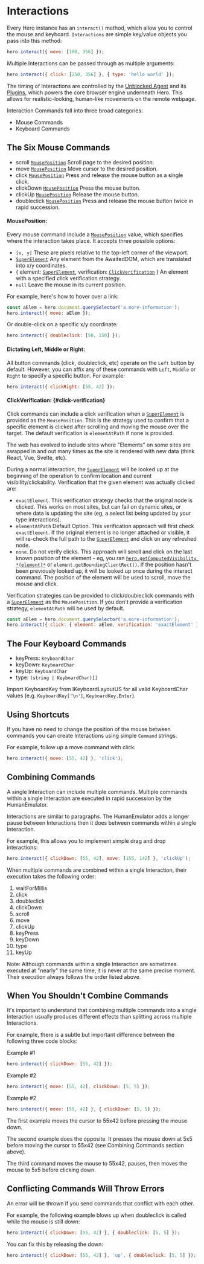 # Interactions

Every Hero instance has an `interact()` method, which allow you to control the mouse and keyboard. `Interactions` are simple key/value objects you pass into this method:

```js
hero.interact({ move: [100, 356] });
```

Multiple Interactions can be passed through as multiple arguments:

```js
hero.interact({ click: [250, 356] }, { type: 'hello world' });
```

The timing of Interactions are controlled by the [Unblocked Agent](https://github.com/unblocked-web/agents) and its [Plugins](https://github.com/unblocked-web/specifications), which powers the core browser engine underneath Hero. This allows for realistic-looking, human-like movements on the remote webpage.

Interaction Commands fall into three broad categories:

- Mouse Commands
- Keyboard Commands

## The Six Mouse Commands

- scroll [`MousePosition`](#mouseposition) Scroll page to the desired position.
- move [`MousePosition`](#mouseposition) Move cursor to the desired position.
- click [`MousePosition`](#mouseposition) Press and release the mouse button as a single click.
- clickDown [`MousePosition`](#mouseposition) Press the mouse button.
- clickUp [`MousePosition`](#mouseposition) Release the mouse button.
- doubleclick [`MousePosition`](#mouseposition) Press and release the mouse button twice in rapid succession.

#### **MousePosition**:

Every mouse command include a [`MousePosition`](#mouseposition) value, which specifies where the interaction takes place. It accepts three possible options:

- `[x, y]` These are pixels relative to the top-left corner of the viewport.
- [`SuperElement`](/docs/awaited-dom/super-element) Any element from the AwaitedDOM, which are translated into x/y coordinates.
- { element: [`SuperElement`](/docs/awaited-dom/super-element), verification: [`ClickVerification`](#clickverification) } An element with a specified click verification strategy.
- `null` Leave the mouse in its current position.

For example, here's how to hover over a link:

```js
const aElem = hero.document.querySelector('a.more-information');
hero.interact({ move: aElem });
```

Or double-click on a specific x/y coordinate:

```js
hero.interact({ doubleclick: [50, 150] });
```

#### **Dictating Left, Middle or Right**:

All button commands (click, doubleclick, etc) operate on the `Left` button by default. However, you can affix any of these commands with `Left`, `Middle` or `Right` to specify a specific button. For example:

```js
hero.interact({ clickRight: [55, 42] });
```

#### **ClickVerification**: {#click-verification}

Click commands can include a click verification when a [`SuperElement`](/docs/awaited-dom/super-element) is provided as the `MousePosition`. This is the strategy used to confirm that a specific element is clicked after scrolling and moving the mouse over the target. The default verification is `elementAtPath` if none is provided.

The web has evolved to include sites where "Elements" on some sites are swapped in and out many times as the site is rendered with new data (think React, Vue, Svelte, etc).

During a normal interaction, the [`SuperElement`](/docs/awaited-dom/super-element) will be looked up at the beginning of the operation to confirm location and current visibility/clickability. Verification that the given element was actually clicked are:

- `exactElement`. This verification strategy checks that the original node is clicked. This works on most sites, but can fail on dynamic sites, or where data is updating the site (eg, a select list being updated by your type interactions).
- `elementAtPath` Default Option. This verification approach will first check `exactElement`. If the original element is no longer attached or visible, it will re-check the full path to the [`SuperElement`](/docs/awaited-dom/super-element) and click on any refreshed node.
- `none`. Do not verify clicks. This approach will scroll and click on the last known position of the element - eg, you ran [`hero.getComputedVisibility *(element)*`](/docs/hero/basic-client/hero#get-computed-visibility) or `element.getBoundingClientRect()`. If the position hasn't been previously looked up, it will be looked up once during the interact command. The position of the element will be used to scroll, move the mouse and click.

Verification strategies can be provided to click/doubleclick commands with a [`SuperElement`](/docs/awaited-dom/super-element) as the `MousePosition`. If you don't provide a verification strategy, `elementAtPath` will be used by default.

```js
const aElem = hero.document.querySelector('a.more-information');
hero.interact({ click: { element: aElem, verification: 'exactElement' } });
```

## The Four Keyboard Commands

- keyPress: `KeyboardChar`
- keyDown: `KeyboardChar`
- keyUp: `KeyboardChar`
- type: `(string | KeyboardChar)[]`

Import KeyboardKey from IKeyboardLayoutUS for all valid KeyboardChar values (e.g. `KeyboardKey['\n']`, `KeyboardKey.Enter`).

## Using Shortcuts

If you have no need to change the position of the mouse between commands you can create Interactions using simple `Command` strings.

For example, follow up a move command with click:

```js
hero.interact({ move: [55, 42] }, 'click');
```

## Combining Commands

A single Interaction can include multiple commands. Multiple commands within a single Interaction are executed in rapid succession by the HumanEmulator.

Interactions are similar to paragraphs. The HumanEmulator adds a longer pause between Interactions then it does between commands within a single Interaction.

For example, this allows you to implement simple drag and drop interactions:

```js
hero.interact({ clickDown: [55, 42], move: [155, 142] }, 'clickUp');
```

When multiple commands are combined within a single Interaction, their execution takes the following order:

1. waitForMillis
2. click
3. doubleclick
4. clickDown
5. scroll
6. move
7. clickUp
8. keyPress
9. keyDown
10. type
11. keyUp

Note: Although commands within a single Interaction are sometimes executed at "nearly" the same time, it is never at the same precise moment. Their execution always follows the order listed above.

## When You Shouldn't Combine Commands

It's important to understand that combining multiple commands into a single Interaction usually produces different effects than splitting across multiple Interactions.

For example, there is a subtle but important difference between the following three code blocks:

<label>
  Example #1
</label>

```js
hero.interact({ clickDown: [55, 42] });
```

<label>
  Example #2
</label>

```js
hero.interact({ move: [55, 42], clickDown: [5, 5] });
```

<label>
  Example #2
</label>

```js
hero.interact({ move: [55, 42] }, { clickDown: [5, 5] });
```

The first example moves the cursor to 55x42 before pressing the mouse down.

The second example does the opposite. It presses the mouse down at 5x5 before moving the cursor to 55x42 (see Combining Commands section above).

The third command moves the mouse to 55x42, pauses, then moves the mouse to 5x5 before clicking down.

## Conflicting Commands Will Throw Errors

An error will be thrown if you send commands that conflict with each other.

For example, the following example blows up when doubleclick is called while the mouse is still down:

```js
hero.interact({ clickDown: [55, 42] }, { doubleclick: [5, 5] });
```

You can fix this by releasing the down:

```js
hero.interact({ clickDown: [55, 42] }, 'up', { doubleclick: [5, 5] });
```
